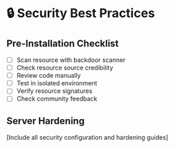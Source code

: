 # 🔒 Security Best Practices

## Pre-Installation Checklist

- [ ] Scan resource with backdoor scanner  
- [ ] Check resource source credibility  
- [ ] Review code manually  
- [ ] Test in isolated environment  
- [ ] Verify resource signatures  
- [ ] Check community feedback  

## Server Hardening

[Include all security configuration and hardening guides]
